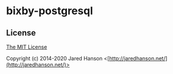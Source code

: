 # bixby-postgresql

## License

[The MIT License](https://opensource.org/licenses/MIT)

Copyright (c) 2014-2020 Jared Hanson <[http://jaredhanson.net/](http://jaredhanson.net/)>
